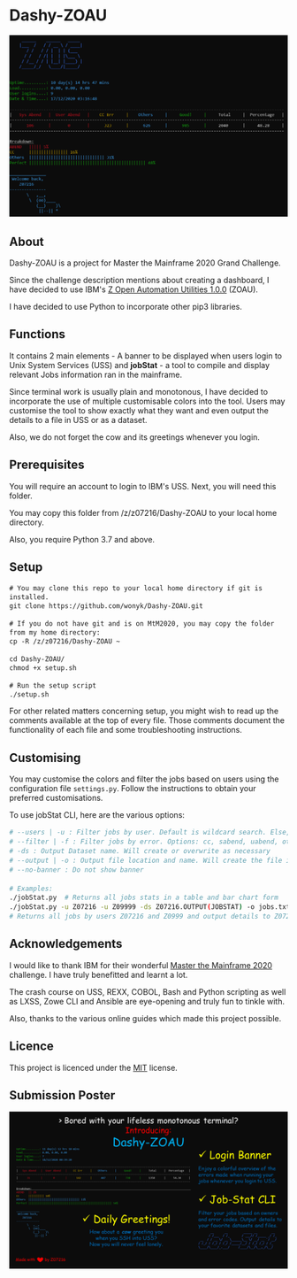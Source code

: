 # Dashy-ZOAU
![Sample Login Banner Image](img/login-banner.png)

## About
Dashy-ZOAU is a project for Master the Mainframe 2020 Grand Challenge.

Since the challenge description mentions about creating a dashboard, I have decided to use IBM's [Z Open Automation Utilities 1.0.0](https://www.ibm.com/support/knowledgecenter/en/SSKFYE_1.0.1/welcome_zoautil.html) (ZOAU).

I have decided to use Python to incorporate other pip3 libraries.

## Functions
It contains 2 main elements - A banner to be displayed when users login to Unix System Services (USS) and __jobStat__ - a tool to compile and display relevant Jobs information ran in the mainframe. 

Since terminal work is usually plain and monotonous, I have decided to incorporate the use of multiple customisable colors into the tool. 
Users may customise the tool to show exactly what they want and even output the details to a file in USS or as a dataset.

Also, we do not forget the cow and its greetings whenever you login.

## Prerequisites
You will require an account to login to IBM's USS. Next, you will need this folder.

You may copy this folder from /z/z07216/Dashy-ZOAU to your local home directory.

Also, you require Python 3.7 and above.

## Setup
```
# You may clone this repo to your local home directory if git is installed.
git clone https://github.com/wonyk/Dashy-ZOAU.git

# If you do not have git and is on MtM2020, you may copy the folder from my home directory:
cp -R /z/z07216/Dashy-ZOAU ~

cd Dashy-ZOAU/
chmod +x setup.sh

# Run the setup script
./setup.sh
```
For other related matters concerning setup, you might wish to read up the comments available at the top of every file.
Those comments document the functionality of each file and some troubleshooting instructions.

## Customising
You may customise the colors and filter the jobs based on users using the configuration file `settings.py`. Follow the instructions to obtain your preferred customisations.

To use jobStat CLI, here are the various options:
```bash
# --users | -u : Filter jobs by user. Default is wildcard search. Else, provide multiple values
# --filter | -f : Filter jobs by error. Options: cc, sabend, uabend, others, good. Default to no filter. May select multiple values.
# -ds : Output Dataset name. Will create or overwrite as necessary
# --output | -o : Output file location and name. Will create the file if it does not exist and overwrite any existing files.
# --no-banner : Do not show banner

# Examples:
./jobStat.py  # Returns all jobs stats in a table and bar chart form
./jobStat.py -u Z07216 -u Z09999 -ds Z07216.OUTPUT(JOBSTAT) -o jobs.txt
# Returns all jobs by users Z07216 and Z0999 and output details to Z07216.OUTPUT(JOBSTAT) and jobs.txt in USS
```

## Acknowledgements
I would like to thank IBM for their wonderful [Master the Mainframe 2020](https://www.ibm.com/it-infrastructure/z/education/master-the-mainframe) challenge. I have truly benefitted and learnt a lot.

The crash course on USS, REXX, COBOL, Bash and Python scripting as well as LXSS, Zowe CLI and Ansible are eye-opening and truly fun to tinkle with.

Also, thanks to the various online guides which made this project possible.

## Licence
This project is licenced under the [MIT](LICENSE) license.

## Submission Poster
![MtM 2020 Grand Challenge Submission Poster](img/Dashy-ZOAU.png)